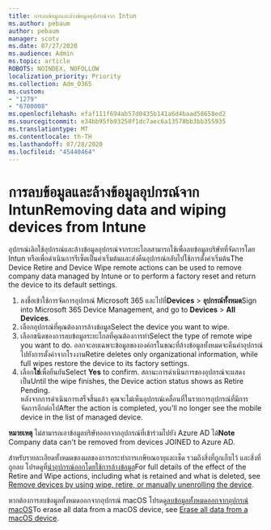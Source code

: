 ```yaml
---
title: การลบข้อมูลและล้างข้อมูลอุปกรณ์จาก Intun
ms.author: pebaum
author: pebaum
manager: scotv
ms.date: 07/27/2020
ms.audience: Admin
ms.topic: article
ROBOTS: NOINDEX, NOFOLLOW
localization_priority: Priority
ms.collection: Adm_O365
ms.custom:
- "1279"
- "6700008"
ms.openlocfilehash: efaf111f694ab57d0435b141a6d4baad58658ed2
ms.sourcegitcommit: e34bb95fb93250f1dc7aec6a13578bb3bb355935
ms.translationtype: MT
ms.contentlocale: th-TH
ms.lasthandoff: 07/28/2020
ms.locfileid: "45440464"
---
```

# <a name="removing-data-and-wiping-devices-from-intune"></a><span data-ttu-id="f7656-102">การลบข้อมูลและล้างข้อมูลอุปกรณ์จาก Intun</span><span class="sxs-lookup"><span data-stu-id="f7656-102">Removing data and wiping devices from Intune</span></span>

<span data-ttu-id="f7656-103">อุปกรณ์เลิกใช้อุปกรณ์และล้างข้อมูลอุปกรณ์จากระยะไกลสามารถใช้เพื่อลบข้อมูลบริษัทที่จัดการโดย Intun หรือเพื่อดําเนินการรีเซ็ตเป็นค่าเริ่มต้นและส่งคืนอุปกรณ์กลับไปใช้การตั้งค่าเริ่มต้น</span><span class="sxs-lookup"><span data-stu-id="f7656-103">The Device Retire and Device Wipe remote actions can be used to remove company data managed by Intune or to perform a factory reset and return the device to its default settings.</span></span>

1. <span data-ttu-id="f7656-104">ลงชื่อเข้าใช้การจัดการอุปกรณ์ Microsoft 365 และไปที่**Devices**  >  **อุปกรณ์ทั้งหมด**</span><span class="sxs-lookup"><span data-stu-id="f7656-104">Sign into Microsoft 365 Device Management, and go to **Devices** > **All Devices**.</span></span>
2. <span data-ttu-id="f7656-105">เลือกอุปกรณ์ที่คุณต้องการล้างข้อมูล</span><span class="sxs-lookup"><span data-stu-id="f7656-105">Select the device you want to wipe.</span></span>
3. <span data-ttu-id="f7656-106">เลือกชนิดของการลบข้อมูลระยะไกลที่คุณต้องการทํา</span><span class="sxs-lookup"><span data-stu-id="f7656-106">Select the type of remote wipe you want to do.</span></span> <span data-ttu-id="f7656-107">ออกจะลบเฉพาะข้อมูลขององค์กรในขณะที่ล้างข้อมูลทั้งหมดจะคืนค่าอุปกรณ์ไปยังการตั้งค่าจากโรงงาน</span><span class="sxs-lookup"><span data-stu-id="f7656-107">Retire deletes only organizational information, while full wipes restore the device to its factory settings.</span></span>
4. <span data-ttu-id="f7656-108">เลือก**ใช่**เพื่อยืนยัน</span><span class="sxs-lookup"><span data-stu-id="f7656-108">Select **Yes** to confirm.</span></span> <span data-ttu-id="f7656-109">สถานะการดําเนินการของอุปกรณ์จะแสดงเป็น</span><span class="sxs-lookup"><span data-stu-id="f7656-109">Until the wipe finishes, the Device action status shows as Retire Pending.</span></span></br>
    <span data-ttu-id="f7656-110">หลังจากการดําเนินการเสร็จสิ้นแล้ว คุณจะไม่เห็นอุปกรณ์เคลื่อนที่ในรายการอุปกรณ์ที่มีการจัดการอีกต่อไป</span><span class="sxs-lookup"><span data-stu-id="f7656-110">After the action is completed, you'll no longer see the mobile device in the list of managed device.</span></span>

<span data-ttu-id="f7656-111">**หมายเหตุ** ไม่สามารถเอาข้อมูลบริษัทออกจากอุปกรณ์ที่เข้าร่วมไปยัง Azure AD ได้</span><span class="sxs-lookup"><span data-stu-id="f7656-111">**Note** Company data can't be removed from devices JOINED to Azure AD.</span></span>

<span data-ttu-id="f7656-112">สําหรับรายละเอียดทั้งหมดของผลของการกระทําการเกษียณอายุและเช็ด รวมถึงสิ่งที่ถูกเก็บไว้ และสิ่งที่ถูกลบ โปรดดูที่[นําอุปกรณ์ออกโดยใช้การล้างข้อมูล](https://docs.microsoft.com/intune/devices-wipe)</span><span class="sxs-lookup"><span data-stu-id="f7656-112">For full details of the effect of the Retire and Wipe actions, including what is retained and what is deleted, see [Remove devices by using wipe, retire, or manually unenrolling the device](https://docs.microsoft.com/intune/devices-wipe).</span></span>

<span data-ttu-id="f7656-113">หากต้องการลบข้อมูลทั้งหมดออกจากอุปกรณ์ macOS โปรดดู[ลบข้อมูลทั้งหมดออกจากอุปกรณ์ macOS](https://docs.microsoft.com/intune/device-erase)</span><span class="sxs-lookup"><span data-stu-id="f7656-113">To erase all data from a macOS device, see [Erase all data from a macOS device](https://docs.microsoft.com/intune/device-erase).</span></span>